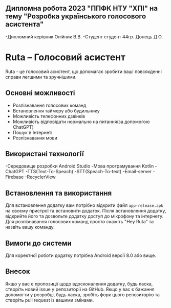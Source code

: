 ## Дипломна робота 2023 "ППФК НТУ "ХПІ" на тему "Розробка українського голосового асистента"
-Дипломний керівник Олійник В.В.
-Студент студент 44гр. Донець Д.О.
<br>
# Ruta – Голосовий асистент

Ruta - це голосовий асистент, що допомагає зробити ваші повсякденні справи легшими та зручнішими.

## Основні можливості

- Розпізнавання голосових команд
- Встановлення таймеру або будильнику
- Можливість телефонних дзвінків 
- Можливість відповідати нормально на питання(за допомогою ChatGPT)
- Пошук в Інтернеті
- Розпізнавання мови

## Використані технології
-Середовище розробки Android Studio
-Мова програмування Kotlin
-ChatGPT
-TTS(Text-To-Speach)
-STT(Speach-To-text)
-Email-server
-Firebase
-RecyclerView


## Встановлення та використання

Для встановлення додатку вам потрібно відкрити файл `app-release.apk` 
на своєму пристрої та встановити додаток. Після встановлення додатку, 
відкрийте його та дозвольте додатку доступ до мікрофону та інтернету. 
Для розпізнавання голосових команд просто скажіть "Hey Ruta" та назвіть вашу команду.

## Вимоги до системи

Для коректної роботи додатку потрібна Android версії 8.0 або вище.

## Внесок

Якщо у вас є пропозиції щодо вдосконалення додатку, будь ласка, створіть новий issue у репозиторії на GitHub. Якщо у вас є бажання допомогти у розробці, будь ласка, зробіть форк цього репозиторію та створіть pull request із вашими змінами.
